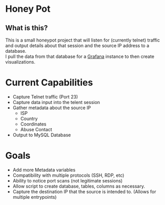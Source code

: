 # Honey Pot
## What is this? 
This is a small honeypot project that will listen for (currently telnet) traffic and output details about that session and the source IP address to a database.  
I pull the data from that database for a [Grafana](https://grafana.com/) instance to then create visualizations.

# Current Capabilities
- Capture Telnet traffic (Port 23)
- Capture data input into the telent session
- Gather metadata about the source IP
    - ISP
    - Country
    - Coordinates
    - Abuse Contact
- Output to MySQL Database

# Goals
- Add more Metadata variables
- Compatibility with multiple protocols (SSH, RDP, etc)
- Ability to notice port scans (not legitimate sessions)
- Allow script to create database, tables, columns as necessary.
- Capture the destination IP that the source is intended to. (Allows for multiple entrypoints)
